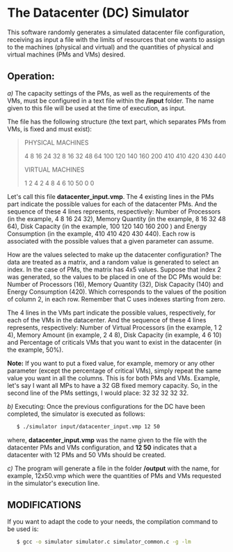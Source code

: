 # The Datacenter (DC) Simulator

This software randomly generates a simulated datacenter file configuration, receiving as input a file with the limits of resources that one wants to assign to the machines (physical and virtual) and the quantities of physical and virtual machines (PMs and VMs) desired.

## Operation:

_a)_ The capacity settings of the PMs, as well as the requirements of the VMs, must be configured in a text file within the **/input** folder. The name given to this file will be used at the time of execution, as input.

The file has the following structure (the text part, which separates PMs from VMs, is fixed and must exist):

> PHYSICAL MACHINES
> 
> 4 8 16 24 32
> 8 16 32 48 64
> 100 120 140 160 200
> 410 410 420 430 440
> 
> VIRTUAL MACHINES
> 
> 1 2 4
> 2 4 8
> 4 6 10
> 50 0 0


Let's call this file **datacenter_input.vmp**. The 4 existing lines in the PMs part indicate the possible values for each of the datacenter PMs. And the sequence of these 4 lines represents, respectively: Number of Processors (in the example, 4 8 16 24 32), Memory Quantity (in the example, 8 16 32 48 64), Disk Capacity (in the example, 100 120 140 160 200 ) and Energy Consumption (in the example, 410 410 420 430 440). Each row is associated with the possible values that a given parameter can assume.

How are the values selected to make up the datacenter configuration? The data are treated as a matrix, and a random value is generated to select an index. In the case of PMs, the matrix has 4x5 values. Suppose that index 2 was generated, so the values to be placed in one of the DC PMs would be: Number of Processors (16), Memory Quantity (32), Disk Capacity (140) and Energy Consumption (420). Which corresponds to the values of the position of column 2, in each row. Remember that C uses indexes starting from zero.

The 4 lines in the VMs part indicate the possible values, respectively, for each of the VMs in the datacenter. And the sequence of these 4 lines represents, respectively: Number of Virtual Processors (in the example, 1 2 4), Memory Amount (in example, 2 4 8), Disk Capacity (in example, 4 6 10) and Percentage of criticals VMs that you want to exist in the datacenter (in the example, 50%).
  
**Note:** If you want to put a fixed value, for example, memory or any other parameter (except the percentage of critical VMs), simply repeat the same value you want in all the columns. This is for both PMs and VMs. Example, let's say I want all MPs to have a 32 GB fixed memory capacity. So, in the second line of the PMs settings, I would place: 32 32 32 32 32.

_b)_ Executing: Once the previous configurations for the DC have been completed, the simulator is executed as follows:

```sh
   $ ./simulator input/datacenter_input.vmp 12 50
```

where, **datacenter_input.vmp** was the name given to the file with the datacenter PMs and VMs configuration, and **12 50** indicates that a datacenter with 12 PMs and 50 VMs should be created.

_c)_ The program will generate a file in the folder **/output** with the name, for example, 12x50.vmp which were the quantities of PMs and VMs requested in the simulator's execution line.


## MODIFICATIONS

If you want to adapt the code to your needs, the compilation command to be used is:

```sh
   $ gcc -o simulator simulator.c simulator_common.c -g -lm
```
